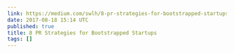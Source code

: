 ```yaml
---
link: https://medium.com/swlh/8-pr-strategies-for-bootstrapped-startups-ad1e44b8d3d1
date: 2017-08-18 15:14 UTC
published: true
title: 8 PR Strategies for Bootstrapped Startups
tags: []
---
```



